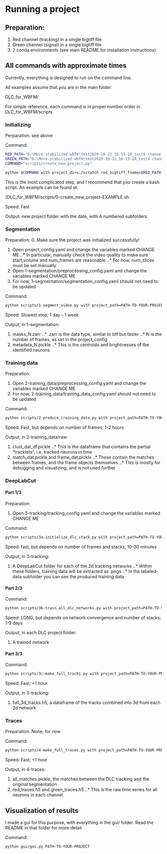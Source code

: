 # Running a project

## Preparation:

1. Red channel (tracking) in a single bigtiff file
2. Green channel (signal) in a single bigtiff file
3. 2 conda environments (see main README for installation instructions)

## All commands with approximate times

Currently, everything is designed to run on the command line.

All examples assume that you are in the main folder:

DLC_for_WBFM/

For simple reference, each command is in proper number order in DLC_for_WBFM/scripts

### Initializing

Perparation: see above

Command:
```bash
RED_PATH="D:\More-stabilized-wbfm\test2020-10-22_16-15-20_test4-channel-0-pco_camera1\test2020-10-22_16-15-20_test4-channel-0-pco_camera1bigtiff.btf"
GREEN_PATH="D:\More-stabilized-wbfm\test2020-10-22_16-15-20_test4-channel-1-pco_camera2\test2020-10-22_16-15-20_test4-channel-1-pco_camera2bigtiff.btf"
COMMAND="scripts/create_new_project.py"

python $COMMAND with project_dir=./scratch red_bigtiff_fname=$RED_PATH green_bigtiff_fname=$GREEN_PATH
```

This is the most complicated step, and I recommend that you create a bash script.
An example can be found at:

/DLC_for_WBFM/scripts/0-create_new_project-EXAMPLE.sh

Speed: Fast

Output: new project folder with the date, with 4 numbered subfolders

### Segmentation

Preparation:
0. Make sure the project was initialized successfully!
1. Open project_config.yaml and change the variables marked CHANGE ME
..* In particular, manually check the video quality to make sure start_volume and num_frames are reasonable
..* For now, num_slices must be set manually
4. Open 1-segmentation/preprocessing_config.yaml and change the variables marked CHANGE ME
5. For now, 1-segmentation/segmentation_config.yaml should not need to be updated

Command:
```bash
python scripts/1-segment_video.py with project_path=PATH-TO-YOUR-PROJECT
```

Speed: Slowest step; 1 day - 1 week

Output, in 1-segmentation:
1. masks_N.zarr
..* .zarr is the data type, similar to btf but faster
..* N is the number of frames, as set in the project_config
2. metadata_N.pickle
..* This is the centroids and brightnesses of the identified neurons

### Training data

Preparation:
1. Open 2-training_data/preprocessing_config.yaml and change the variables marked CHANGE ME
2. For now, 2-training_data/training_data_config.yaml should not need to be updated

Command:
```bash
python scripts/2-produce_training_data.py with project_path=PATH-TO-YOUR-PROJECT
```

Speed: Fast, but depends on number of frames; 1-2 hours

Output, in 2-training_data/raw:
1. clust_dat_df.pickle
..* This is the dataframe that contains the partial "tracklets", i.e. tracked neurons in time
2. match_dat.pickle and frame_dat.pickle
..* These contain the matches between frames, and the frame objects themselves
..* This is mostly for debugging and visualizing, and is not used further
   

### DeepLabCut

#### Part 1/3

Preparation:
1. Open 3-tracking/tracking_config.yaml and change the variables marked CHANGE ME

Command:
```bash
python scripts/3a-initialize_dlc_stack.py with project_path=PATH-TO-YOUR-PROJECT
```

Speed: fast, but depends on number of frames and stacks; 10-30 minutes

Output, in 3-tracking:
1. A DeepLabCut folder for each of the 2d tracking networks
..* Within these folders, training data will be extracted as .pngs
..* In the labeled-data subfolder you can see the produced training data
   
#### Part 2/3

Command:
```bash
python scripts/3b-train_all_dlc_networks.py with project_path=PATH-TO-YOUR-PROJECT
```

Speed: LONG, but depends on network convergence and number of stacks; 1-2 days

Output, in each DLC project folder:
1. A trained network

#### Part 3/3

Command:
```bash
python scripts/3c-make_full_tracks.py with project_path=PATH-TO-YOUR-PROJECT
```

Speed: Fast; <1 hour

Output, in 3-tracking:
1. full_3d_tracks.h5, a dataframe of the tracks combined into 3d from each 2d network


### Traces

Preparation: None, for now

Command:
```bash
python scripts/4-make_full_traces.py with project_path=PATH-TO-YOUR-PROJECT
```

Speed: Fast; <1 hour

Output, in 4-traces:
1. all_matches.pickle, the matches between the DLC tracking and the original segmentation
2. red_traces.h5 and green_traces.h5
..* This is the raw time series for all neurons in each channel
   
   
## Visualization of results

I made a gui for this purpose, with everything in the gui/ folder. Read the README in that folder for more detail

Command:
```bash
python gui/gui.py PATH-TO-YOUR-PROJECT
```